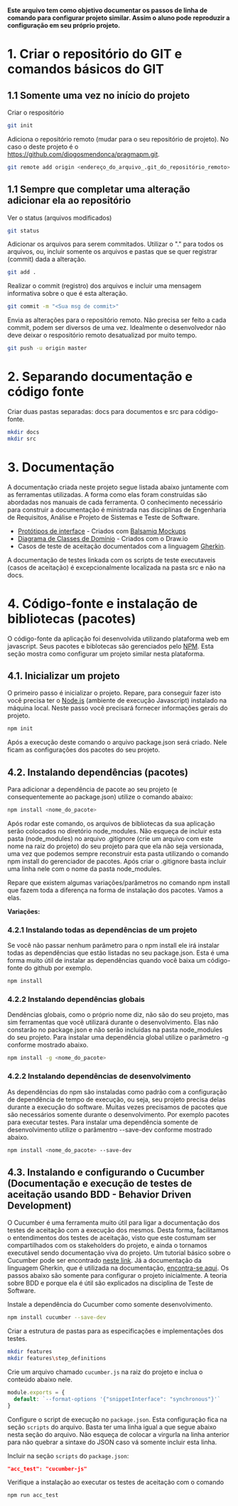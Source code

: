 **Este arquivo tem como objetivo documentar os passos de linha de comando
para configurar projeto similar. Assim o aluno pode reproduzir a configuração
em seu próprio projeto.**

# 1. Criar o repositório do GIT e comandos básicos do  GIT

## 1.1 Somente uma vez no início do projeto

Criar o respositório 
```bash
git init
```

Adiciona o repositório remoto (mudar para o seu repositório de projeto). No caso o deste projeto é o https://github.com/diogosmendonca/pragmapm.git. 

```bash
git remote add origin <endereço_do_arquivo_.git_do_repositório_remoto>
```

## 1.1 Sempre que completar uma alteração adicionar ela ao repositório

Ver o status (arquivos modificados)

```bash
git status
```

Adicionar os arquivos para serem commitados. Utilizar o "." para todos os arquivos, ou, incluir somente os arquivos e pastas que se quer registrar (commit) dada a alteração.

```bash
git add .
```

Realizar o commit (registro) dos arquivos e incluir uma mensagem informativa sobre o que é esta alteração.

```bash
git commit -m "<Sua msg de commit>"
```

Envia as alterações para o repositório remoto. Não precisa ser feito a cada commit, podem ser diversos de uma vez. Idealmente o desenvolvedor não deve deixar o respositório remoto desatualizad por muito tempo.

```bash
git push -u origin master
```


# 2. Separando documentação e código fonte

Criar duas pastas separadas: docs para documentos e src para código-fonte.

```bash
mkdir docs
mkdir src
```

# 3. Documentação

A documentação criada neste projeto segue listada abaixo juntamente com as ferramentas utilizadas. A forma como elas foram construídas são abordadas nos manuais de cada ferramenta. O conhecimento necessário para construir a documentação é ministrada nas disciplinas de Engenharia de Requisitos, Análise e Projeto de Sistemas e Teste de Software. 

- [Protótipos de interface](https://github.com/diogosmendonca/pragmapm/blob/master/docs/Prototipos.pdf) - Criados com [Balsamiq Mockups](https://balsamiq.com/wireframes/)
- [Diagrama de Classes de Domínio](https://github.com/diogosmendonca/pragmapm/blob/master/docs/Class%20Diagram%20Valor%20Agregado.png) - Criados com o Draw.io
- Casos de teste de aceitação documentados com a linguagem [Gherkin](https://cucumber.io/docs/gherkin/). 

A documentação de testes linkada com os scripts de teste executaveis (casos de aceitação) é excepcionalmente localizada na pasta src e não na docs.

# 4. Código-fonte e instalação de bibliotecas (pacotes) 

O código-fonte da aplicação foi desenvolvida utilizando plataforma web em javascript. Seus pacotes e biblotecas são gerenciados pelo [NPM](https://www.npmjs.com/). Esta seção mostra como configurar um projeto similar nesta plataforma.

## 4.1. Inicializar um projeto

O primeiro passo é inicializar o projeto. Repare, para conseguir fazer isto você precisa ter o [Node.js](https://nodejs.org/) (ambiente de execução Javascript) instalado na máquina local. Neste passo você precisará fornecer informações gerais do projeto.

```bash
npm init
```
Após a execução deste comando o arquivo package.json será criado. Nele ficam as configurações dos pacotes do seu projeto.

## 4.2. Instalando dependências (pacotes)

Para adicionar a dependência de pacote ao seu projeto (e consequentemente ao package.json) utilize o comando abaixo:

```bash
npm install <nome_do_pacote>
```

Após rodar este comando, os arquivos de bibliotecas da sua aplicação serão colocados no diretório node_modules. Não esqueça de incluir esta pasta (node_modules) no arquivo .gitignore (crie um arquivo com este nome na raiz do projeto) do seu projeto para que ela não seja versionada, uma vez que podemos sempre reconstruir esta pasta utilizando o comando npm install do gerenciador de pacotes. Após criar o .gitignore basta incluir uma linha nele com o nome da pasta node_modules.

Repare que existem algumas variações/parâmetros no comando npm install que fazem toda a diferença na forma de instalação dos pacotes. Vamos a elas. 

**Variações:**

### 4.2.1 Instalando todas as dependências de um projeto

Se você não passar nenhum parâmetro para o npm install ele irá instalar todas as dependências que estão listadas no seu package.json. Esta é uma forma muito útil de instalar as dependências quando você baixa um código-fonte do github por exemplo. 

```bash
npm install
```

### 4.2.2 Instalando dependências globais

Dendências globais, como o próprio nome diz, não são do seu projeto, mas sim ferramentas que você utilizará durante o desenvolvimento. Elas não constarão no package.json e não serão incluídas na pasta node_modules do seu projeto. Para instalar uma dependência global utilize o parâmetro -g conforme mostrado abaixo.

```bash
npm install -g <nome_do_pacote>
```

### 4.2.2 Instalando dependências de desenvolvimento

As dependências do npm são instaladas como padrão com a configuração de dependência de tempo de execução, ou seja, seu projeto precisa delas durante a execução do software. Muitas vezes precisamos de pacotes que são necessários somente durante o desenvolvimento. Por exemplo pacotes para executar testes. Para instalar uma dependência somente de desenvolvimento utilize o parâmentro --save-dev conforme mostrado abaixo.

```bash
npm install <nome_do_pacote> --save-dev
```

## 4.3. Instalando e configurando o Cucumber (Documentação e execução de testes de aceitação usando BDD - Behavior Driven Development)

O Cucumber é uma ferramenta muito útil para ligar a documentação dos testes de aceitação com a execução dos mesmos. Desta forma, facilitamos o entendimentos dos testes de aceitação, visto que este costumam ser compartilhados com os stakeholders do projeto, e ainda o tornamos executável sendo documentação viva do projeto. Um tutorial básico sobre o Cucumber pode ser encontrado [neste link](https://cucumber.io/docs/guides/10-minute-tutorial/). Já a documentação da linguagem Gherkin, que é utilizada na documentação, [encontra-se aqui](https://cucumber.io/docs/gherkin/). Os passos abaixo são somente para configurar o projeto inicialmente. A teoria sobre BDD e porque ela é útil são explicados na disciplina de Teste de Software.

Instale a dependência do Cucumber como somente desenvolvimento.

```bash
npm install cucumber --save-dev
```

Criar a estrutura de pastas para as especificações e implementações dos testes.

```bash
mkdir features
mkdir features\step_definitions
```

Crie um arquivo chamado `cucumber.js` na raiz do projeto e inclua o conteúdo abaixo nele.

```javascript
module.exports = {
  default: `--format-options '{"snippetInterface": "synchronous"}'`
}
```

Configure o script de execução no `package.json`. Esta configuração fica na seção `scripts` do arquivo. Basta ter uma linha igual a que segue abaixo nesta seção do arquivo. Não esqueça de colocar a virgurla na linha anterior para não quebrar a sintaxe do JSON caso vá somente incluir esta linha. 

Incluir na seção `scripts` do `package.json`:
```JSON
"acc_test": "cucumber-js"
```

Verifique a instalação ao executar os testes de aceitação com o comando

```bash
npm run acc_test
```



